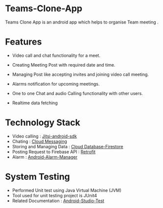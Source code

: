# Teams-Clone-App
Teams Clone App 
is an android  app  which helps to organise Team meeting .

# Features

* Video call and chat functionality for a meet.

* Creating Meeting Post with required date and time.

* Managing Post like accepting invites and joining video call meeting.

* Alarms notification for upcoming meetings.

* One to one Chat and audio Calling functionality with other users.

* Realtime data fetching 


# Technology Stack

*  Video calling : [Jitsi-android-sdk](https://jitsi.github.io/handbook/docs/dev-guide/dev-guide-android-sdk)
*  Chating : [Cloud Messaging](https://firebase.google.com/docs/cloud-messaging)
*  Storing and Managing Data : [Cloud Database-Firestore](https://firebase.google.com/docs/firestore)
*  Posting Request to Firebase API : [Retrofit](https://square.github.io/retrofit/)
*  Alarm : [Android-Alarm-Manager](https://developer.android.com/reference/android/app/AlarmManager)

# System Testing 
* Performed Unit test using Java Virtual Machine (JVM) 
* Tool used for unit testing project is JUnit4
* Related Documentation : [Android-Studio-Test](https://developer.android.com/studio/test)
